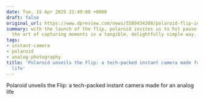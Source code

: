 ```yaml
---
date: Tue, 15 Apr 2025 21:49:00 +0000
draft: false
original_url: https://www.dpreview.com/news/5580434308/polaroid-flip-instant-camera-point-and-shoot-announcement
summary: with the launch of the flip, polaroid invites us to hit pause and relish
  the art of capturing moments in a tangible, delightfully simple way.
tags:
- instant-camera
- polaroid
- analog-photography
title: 'Polaroid unveils the Flip: a tech-packed instant camera made for an analog
  life'
---
```


Polaroid unveils the Flip: a tech-packed instant camera made for an analog life